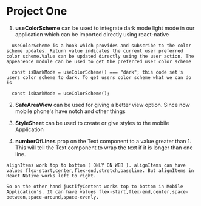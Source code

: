 # Project One

1. **useColorScheme** can be used to integrate dark mode light mode in our application which can be imported directly using react-native

```
  useColorScheme is a hook which provides and subscribe to the color scheme updates. Return value indicates the current user preferred color scheme.Value can be updated directly using the user action. The appearence module can be used to get the preferred user color scheme
  
  const isDarkMode = useColorScheme() === "dark"; this code set's users color scheme to dark. To get users color scheme what we can do is
  
  const isDarkMode = useColorScheme();

```

2. **SafeAreaView** can be used for giving a better view option. Since now mobile phone's have notch and other things

3. **StyleSheet** can be used to create or give styles to the mobile Application

4. **numberOfLines** prop on the Text component to a value greater than 1. This will tell the Text component to wrap the text if it is longer than one line.

```
alignItems work top to bottom ( ONLY ON WEB ). alignItems can have values flex-start,center,flex-end,stretch,baseline. But alignItems in React Native works left to right.

So on the other hand justifyContent works top to bottom in Mobile Application's. It can have values flex-start,flex-end,center,space-between,space-around,space-evenly.
```
